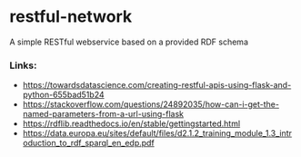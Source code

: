 # restful-network

A simple RESTful webservice based on a provided RDF schema

### Links:

- https://towardsdatascience.com/creating-restful-apis-using-flask-and-python-655bad51b24
- https://stackoverflow.com/questions/24892035/how-can-i-get-the-named-parameters-from-a-url-using-flask
- https://rdflib.readthedocs.io/en/stable/gettingstarted.html
- https://data.europa.eu/sites/default/files/d2.1.2_training_module_1.3_introduction_to_rdf_sparql_en_edp.pdf
